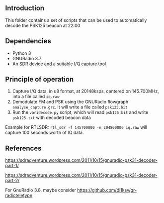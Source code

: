 Introduction
------------

This folder contains a set of scripts that can be used to automatically decode the PSK125 beacon at 22:00

Dependencies
------------

* Python 3
* GNURadio 3.7
* An SDR device and a suitable I/Q capture tool

Principle of operation
----------------------

1. Capture I/Q data, in u8 format, at 20148ksps, centered on 145.700MHz, into a file called `iq.raw`
1. Demodulate FM and PSK using the GNURadio flowgraph `analyse_capture.grc`. It will write a file called `psk125.bit`
1. Run the `varidecode.py` script, which will read `psk125.bit` and write `psk125.txt` with decoded beacon data

Example for RTLSDR: `rtl_sdr -f 145700000 -n 204800000 iq.raw` will capture 100 seconds worth of IQ data.

References
----------

https://sdradventure.wordpress.com/2011/10/15/gnuradio-psk31-decoder-part-1/

https://sdradventure.wordpress.com/2011/10/15/gnuradio-psk31-decoder-part-2/

For GnuRadio 3.8, maybe consider https://github.com/dl1ksv/gr-radioteletype
